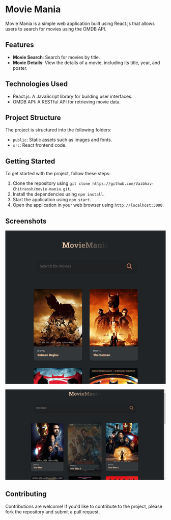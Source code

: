 # Movie Mania

Movie Mania is a simple web application built using React.js that allows users to search for movies using the OMDB API.

## Features

* **Movie Search**: Search for movies by title.
* **Movie Details**: View the details of a movie, including its title, year, and poster.

## Technologies Used

* React.js: A JavaScript library for building user interfaces.
* OMDB API: A RESTful API for retrieving movie data.

## Project Structure

The project is structured into the following folders:

* `public`: Static assets such as images and fonts.
* `src`: React frontend code.

## Getting Started

To get started with the project, follow these steps:

1. Clone the repository using `git clone https://github.com/Vaibhav-Chitransh/movie-mania.git`.
2. Install the dependencies using `npm install`.
3. Start the application using `npm start`.
4. Open the application in your web browser using `http://localhost:3000`.

## Screenshots

![Movie Search Page](/public/image1.png)

![Movie Details Page](/public/image2.png)

## Contributing

Contributions are welcome! If you'd like to contribute to the project, please fork the repository and submit a pull request.
